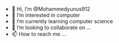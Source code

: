 - 👋 Hi, I’m @Mohammedyunus912
- 👀 I’m interested in computer
- 🌱 I’m currently learning computer science
- 💞️ I’m looking to collaborate on ...
- 📫 How to reach me ...

<!---
Mohammedyunus912/Mohammedyunus912 is a ✨ special ✨ repository because its `README.md` (this file) appears on your GitHub profile.
You can click the Preview link to take a look at your changes.
--->
